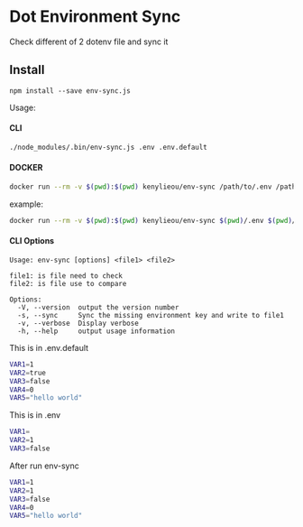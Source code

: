 # Dot Environment Sync
Check different of 2 dotenv file and sync it 

## Install

`npm install --save env-sync.js`

Usage: 

#### CLI
```bash
./node_modules/.bin/env-sync.js .env .env.default
```

#### DOCKER

```bash
docker run --rm -v $(pwd):$(pwd) kenylieou/env-sync /path/to/.env /path/to/.env.sample
```

example:

```bash
docker run --rm -v $(pwd):$(pwd) kenylieou/env-sync $(pwd)/.env $(pwd)/.env.default -v
```

#### CLI Options

```
Usage: env-sync [options] <file1> <file2>

file1: is file need to check
file2: is file use to compare

Options:
  -V, --version  output the version number
  -s, --sync     Sync the missing environment key and write to file1
  -v, --verbose  Display verbose
  -h, --help     output usage information

```
This is in .env.default

```bash
VAR1=1
VAR2=true
VAR3=false
VAR4=0
VAR5="hello world"
```


This is in .env
```bash
VAR1=
VAR2=1
VAR3=false
```

After run env-sync
```bash
VAR1=1
VAR2=1
VAR3=false
VAR4=0
VAR5="hello world"
```

